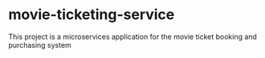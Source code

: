 # movie-ticketing-service
This project is a microservices application for the movie ticket  booking and purchasing system  
